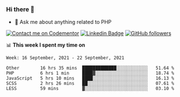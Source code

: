 ### Hi there 👋

<!--
**mustafaculban/mustafaculban** is a ✨ _special_ ✨ repository because its `README.md` (this file) appears on your GitHub profile.

Here are some ideas to get you started:

- 🌱 I’m currently learning ...
- 👯 I’m looking to collaborate on ...
- 🤔 I’m looking for help with ...
- 📫 How to reach me: ...
- 😄 Pronouns: ...
- ⚡ Fun fact: ...

-->
- 💬 Ask me about anything related to PHP

[![Contact me on Codementor](https://www.codementor.io/m-badges/karamusluk/book-session.svg)](https://www.codementor.io/@karamusluk?refer=badge)
[![Linkedin Badge](https://img.shields.io/badge/-Mustafa%20Culban-blue?style=social&logo=Linkedin&logoColor=blue&link=https://www.linkedin.com/in/mustafaculban/)](https://www.linkedin.com/in/mustafaculban/) 
[![GitHub followers](https://img.shields.io/github/followers/karamusluk?label=Follow&style=social)](https://github.com/karamusluk/?tab=follow)


📊 **This week I spent my time on**
<!--START_SECTION:waka-->
```text
Week: 16 September, 2021 - 22 September, 2021

Other        16 hrs 35 mins  █████████████░░░░░░░░░░░░   51.64 % 
PHP          6 hrs 1 min     ████▓░░░░░░░░░░░░░░░░░░░░   18.74 % 
JavaScript   5 hrs 10 mins   ████░░░░░░░░░░░░░░░░░░░░░   16.13 % 
SCSS         2 hrs 26 mins   ██░░░░░░░░░░░░░░░░░░░░░░░   07.61 % 
LESS         59 mins         ▓░░░░░░░░░░░░░░░░░░░░░░░░   03.10 % 
```
<!--END_SECTION:waka-->

